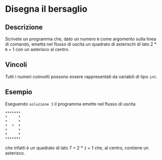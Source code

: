Disegna il bersaglio
====================

Descrizione
-----------

Scrivete un programma che, dato un numero `N` come argomento sulla linea di
comando, emetta nel flusso di uscita un quadrato di asterischi di lato 2 * `N` +
1 con un asterisco al centro.


Vincoli
-------

Tutti i numeri coinvolti possono essere rappresentati da variabili di tipo
`int`.


Esempio
-------

Eseguendo `soluzione 3` il programma emette nel flusso di uscita

    *******
    *     *
    *     *
    *  *  *
    *     *
    *     *
    *******

che infatti è un quadrato di lato 7 = 2 * `3` + 1 che, al centro, contiene un
asterisco.
